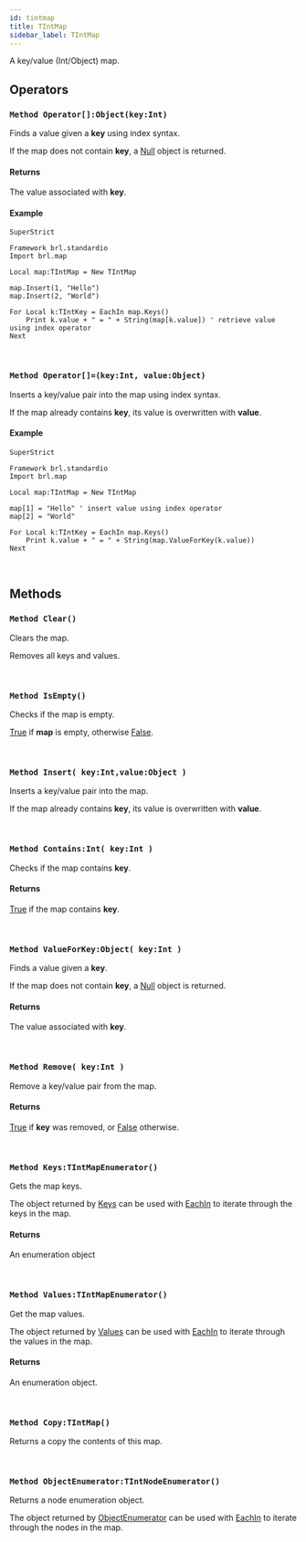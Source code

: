 ```yaml
---
id: tintmap
title: TIntMap
sidebar_label: TIntMap
---
```


A key/value (Int/Object) map.


## Operators

### `Method Operator[]:Object(key:Int)`

Finds a value given a <b>key</b> using index syntax.

If the map does not contain <b>key</b>, a [Null](../../../brl/brl.blitz/#null) object is returned.


#### Returns
The value associated with <b>key</b>.


#### Example
```blitzmax
SuperStrict

Framework brl.standardio
Import brl.map

Local map:TIntMap = New TIntMap

map.Insert(1, "Hello")
map.Insert(2, "World")

For Local k:TIntKey = EachIn map.Keys()
	Print k.value + " = " + String(map[k.value]) ' retrieve value using index operator
Next
```
<br/>

### `Method Operator[]=(key:Int, value:Object)`

Inserts a key/value pair into the map using index syntax.

If the map already contains <b>key</b>, its value is overwritten with <b>value</b>.


#### Example
```blitzmax
SuperStrict

Framework brl.standardio
Import brl.map

Local map:TIntMap = New TIntMap

map[1] = "Hello" ' insert value using index operator
map[2] = "World"

For Local k:TIntKey = EachIn map.Keys()
	Print k.value + " = " + String(map.ValueForKey(k.value))
Next
```
<br/>

## Methods

### `Method Clear()`

Clears the map.

Removes all keys and values.


<br/>

### `Method IsEmpty()`

Checks if the map is empty.

[True](../../../brl/brl.blitz/#true) if <b>map</b> is empty, otherwise [False](../../../brl/brl.blitz/#false).


<br/>

### `Method Insert( key:Int,value:Object )`

Inserts a key/value pair into the map.

If the map already contains <b>key</b>, its value is overwritten with <b>value</b>.


<br/>

### `Method Contains:Int( key:Int )`

Checks if the map contains <b>key</b>.

#### Returns
[True](../../../brl/brl.blitz/#true) if the map contains <b>key</b>.


<br/>

### `Method ValueForKey:Object( key:Int )`

Finds a value given a <b>key</b>.

If the map does not contain <b>key</b>, a [Null](../../../brl/brl.blitz/#null) object is returned.


#### Returns
The value associated with <b>key</b>.


<br/>

### `Method Remove( key:Int )`

Remove a key/value pair from the map.

#### Returns
[True](../../../brl/brl.blitz/#true) if <b>key</b> was removed, or [False](../../../brl/brl.blitz/#false) otherwise.


<br/>

### `Method Keys:TIntMapEnumerator()`

Gets the map keys.

The object returned by [Keys](../../../brl/brl.map/tintmap/#method-keys-tintmapenumerator) can be used with [EachIn](../../../brl/brl.blitz/#eachin) to iterate through the keys in the map.


#### Returns
An enumeration object


<br/>

### `Method Values:TIntMapEnumerator()`

Get the map values.

The object returned by [Values](../../../brl/brl.map/tintmap/#method-values-tintmapenumerator) can be used with [EachIn](../../../brl/brl.blitz/#eachin) to iterate through the values in the map.


#### Returns
An enumeration object.


<br/>

### `Method Copy:TIntMap()`

Returns a copy the contents of this map.

<br/>

### `Method ObjectEnumerator:TIntNodeEnumerator()`

Returns a node enumeration object.

The object returned by [ObjectEnumerator](../../../brl/brl.map/tintmap/#method-objectenumerator-tintnodeenumerator) can be used with [EachIn](../../../brl/brl.blitz/#eachin) to iterate through the nodes in the map.


<br/>

